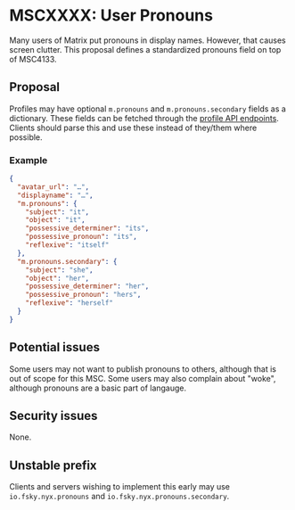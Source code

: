 # MSCXXXX: User Pronouns

Many users of Matrix put pronouns in display names. However, that causes screen clutter. This proposal defines a standardized pronouns field on top of MSC4133.

## Proposal

Profiles may have optional `m.pronouns` and `m.pronouns.secondary` fields as a dictionary. These fields can be fetched through the [profile API endpoints](https://spec.matrix.org/unstable/client-server-api/#profiles). Clients should parse this and use these instead of they/them where possible.

### Example

```json
{
  "avatar_url": "…",
  "displayname": "…",
  "m.pronouns": {
    "subject": "it",
    "object": "it",
    "possessive_determiner": "its",
    "possessive_pronoun": "its",
    "reflexive": "itself"
  },
  "m.pronouns.secondary": {
    "subject": "she",
    "object": "her",
    "possessive_determiner": "her",
    "possessive_pronoun": "hers",
    "reflexive": "herself"
  }
}
```

## Potential issues

Some users may not want to publish pronouns to others, although that is out of scope for this MSC. Some users may also complain about "woke", although pronouns are a basic part of langauge.

## Security issues

None.

## Unstable prefix

Clients and servers wishing to implement this early may use `io.fsky.nyx.pronouns` and `io.fsky.nyx.pronouns.secondary`.
